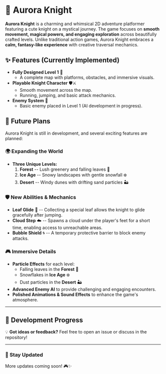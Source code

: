 🌌 Aurora Knight
================

**Aurora Knight** is a charming and whimsical 2D adventure platformer featuring a cute knight on a mystical journey. The game focuses on **smooth movement, magical powers, and engaging exploration** across beautifully crafted levels. Unlike traditional action games, Aurora Knight embraces a **calm, fantasy-like experience** with creative traversal mechanics.

✨ Features (Currently Implemented)
----------------------------------

-   **Fully Designed Level 1** 📜
    -   A complete map with platforms, obstacles, and immersive visuals.
-   **Playable Knight Character** 🛡️⚔️
    -   Smooth movement across the map.
    -   Running, jumping, and basic attack mechanics.
-   **Enemy System** 👹
    -   Basic enemy placed in Level 1 (AI development in progress).

🚀 Future Plans
---------------

Aurora Knight is still in development, and several exciting features are planned:

### **🌍 Expanding the World**

-   **Three Unique Levels:**
    1.  **Forest** -- Lush greenery and falling leaves 🍃
    2.  **Ice Age** -- Snowy landscapes with gentle snowfall ❄️
    3.  **Desert** -- Windy dunes with drifting sand particles 🏜️

### **🛡️ New Abilities & Mechanics**

-   **Leaf Glide** 🍂 -- Collecting a special leaf allows the knight to glide gracefully after jumping.
-   **Cloud Step** ☁️ -- Spawns a cloud under the player's feet for a short time, enabling access to unreachable areas.
-   **Bubble Shield** 🌀 -- A temporary protective barrier to block enemy attacks.

### **🎮 Immersive Details**

-   **Particle Effects** for each level:
    -   Falling leaves in the **Forest** 🍃
    -   Snowflakes in **Ice Age** ❄️
    -   Dust particles in the **Desert** 🏜️
-   **Advanced Enemy AI** to provide challenging and engaging encounters.
-   **Polished Animations & Sound Effects** to enhance the game's atmosphere.

* * * * *

🔧 Development Progress
-----------------------


💡 **Got ideas or feedback?** Feel free to open an issue or discuss in the repository!

* * * * *

### 📌 Stay Updated

More updates coming soon! 🎮✨
